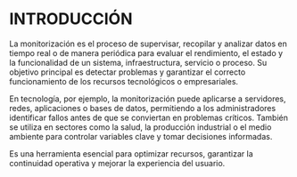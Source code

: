 # INTRODUCCIÓN

La monitorización es el proceso de supervisar, recopilar y analizar datos en tiempo real o de manera periódica para evaluar el rendimiento, el estado y la funcionalidad de un sistema, infraestructura, servicio o proceso. Su objetivo principal es detectar problemas y garantizar el correcto funcionamiento de los recursos tecnológicos o empresariales.

En tecnología, por ejemplo, la monitorización puede aplicarse a servidores, redes, aplicaciones o bases de datos, permitiendo a los administradores identificar fallos antes de que se conviertan en problemas críticos. También se utiliza en sectores como la salud, la producción industrial o el medio ambiente para controlar variables clave y tomar decisiones informadas.

Es una herramienta esencial para optimizar recursos, garantizar la continuidad operativa y mejorar la experiencia del usuario.
